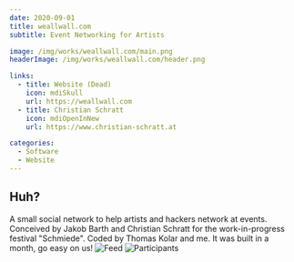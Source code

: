 ```yaml
---
date: 2020-09-01
title: weall​wall.com
subtitle: Event Networking for Artists

image: /img/works/weallwall.com/main.png
headerImage: /img/works/weallwall.com/header.png

links: 
  - title: Website (Dead)
    icon: mdiSkull
    url: https://weallwall.com
  - title: Christian Schratt
    icon: mdiOpenInNew
    url: https://www.christian-schratt.at

categories:
  - Software
  - Website
---
```


## Huh?

A small social network to help artists and hackers network at events. Conceived by Jakob Barth and Christian Schratt for the work-in-progress festival "Schmiede". Coded by Thomas Kolar and me. It was built in a month, go easy on us!
![Feed](/img/works/weallwall.com/feed.png)
![Participants](/img/works/weallwall.com/participants.png)
